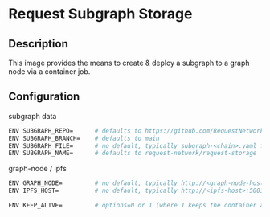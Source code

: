 # Request Subgraph Storage

## Description
This image provides the means to create & deploy a subgraph to a graph node via a container job.

## Configuration
subgraph data
```bash
ENV SUBGRAPH_REPO=      # defaults to https://github.com/RequestNetwork/storage-subgraph.git
ENV SUBGRAPH_BRANCH=    # defaults to main
ENV SUBGRAPH_FILE=      # no default, typically subgraph-<chain>.yaml for above repo
ENV SUBGRAPH_NAME=      # defaults to request-network/request-storage
```
graph-node / ipfs
```bash
ENV GRAPH_NODE=         # no default, typically http://<graph-node-host>:8020
ENV IPFS_HOST=          # no default, typically http://<ipfs-host>:5001
```

```bash
ENV KEEP_ALIVE=         # options=0 or 1 (where 1 keeps the container alive)
```

